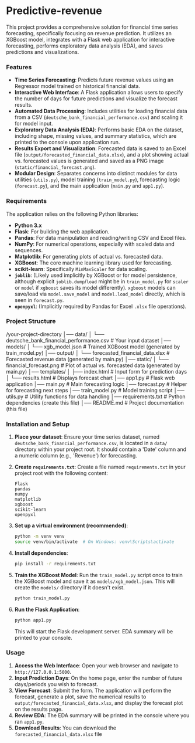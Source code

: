 # Predictive-revenue
This project provides a comprehensive solution for financial time series forecasting, specifically focusing on revenue prediction. It utilizes an XGBoost model, integrates with a Flask web application for interactive forecasting, performs exploratory data analysis (EDA), and saves predictions and visualizations.

### Features

* **Time Series Forecasting**: Predicts future revenue values using an Regressor model trained on historical financial data.
* **Interactive Web Interface**: A Flask application allows users to specify the number of days for future predictions and visualize the forecast results.
* **Automated Data Processing**: Includes utilities for loading financial data from a CSV (`deutsche_bank_financial_performance.csv`) and scaling it for model input.
* **Exploratory Data Analysis (EDA)**: Performs basic EDA on the dataset, including shape, missing values, and summary statistics, which are printed to the console upon application run.
* **Results Export and Visualization**: Forecasted data is saved to an Excel file (`output/forecasted_financial_data.xlsx`), and a plot showing actual vs. forecasted values is generated and saved as a PNG image (`static/financial_forecast.png`).
* **Modular Design**: Separates concerns into distinct modules for data utilities (`utils.py`), model training (`train_model.py`), forecasting logic (`forecast.py`), and the main application (`main.py` and `app1.py`).

### Requirements

The application relies on the following Python libraries:

* **Python 3.x**
* **Flask**: For building the web application.
* **Pandas**: For data manipulation and reading/writing CSV and Excel files.
* **NumPy**: For numerical operations, especially with scaled data and sequences.
* **Matplotlib**: For generating plots of actual vs. forecasted data.
* **XGBoost**: The core machine learning library used for forecasting.
* **scikit-learn**: Specifically `MinMaxScaler` for data scaling.
* **`joblib`**: (Likely used implicitly by XGBoost or for model persistence, although explicit `joblib.dump`/`load` might be in `train_model.py` for `scaler` or `model` if `xgboost` saves its model differently). `xgboost` models can save/load via `model.save_model` and `model.load_model` directly, which is seen in `forecast.py`.
* **`openpyxl`**: (Implicitly required by Pandas for Excel `.xlsx` file operations).

### Project Structure

/your-project-directory │── data/ │ └── deutsche_bank_financial_performance.csv # Your input dataset │── models/ │ └── xgb_model.json # Trained XGBoost model (generated by train_model.py) │── output/ │ └── forecasted_financial_data.xlsx # Forecasted revenue data (generated by main.py) │── static/ │ └── financial_forecast.png # Plot of actual vs. forecasted data (generated by main.py) │── templates/ │ ├── index.html # Input form for prediction days │ └── results.html # Displays forecast chart │── app1.py # Flask web application │── main.py # Main forecasting logic │── forecast.py # Helper for forecasting next steps │── train_model.py # Model training script │── utils.py # Utility functions for data handling │── requirements.txt # Python dependencies (create this file) │── README.md # Project documentation (this file)

### Installation and Setup

1.  **Place your dataset**: Ensure your time series dataset, named `deutsche_bank_financial_performance.csv`, is located in a `data/` directory within your project root. It should contain a 'Date' column and a numeric column (e.g., 'Revenue') for forecasting.

2.  **Create `requirements.txt`**: Create a file named `requirements.txt` in your project root with the following content:
    ```
    Flask
    pandas
    numpy
    matplotlib
    xgboost
    scikit-learn
    openpyxl
    ```

3.  **Set up a virtual environment (recommended)**:
    ```bash
    python -m venv venv
    source venv/bin/activate  # On Windows: venv\Scripts\activate
    ```

4.  **Install dependencies**:
    ```bash
    pip install -r requirements.txt
    ```

5.  **Train the XGBoost Model**: Run the `train_model.py` script once to train the XGBoost model and save it as `models/xgb_model.json`. This will create the `models/` directory if it doesn't exist.
    ```bash
    python train_model.py
    ```

6.  **Run the Flask Application**:
    ```bash
    python app1.py
    ```
    This will start the Flask development server. EDA summary will be printed to your console.

### Usage

1.  **Access the Web Interface**: Open your web browser and navigate to `http://127.0.0.1:5000`.
2.  **Input Prediction Days**: On the home page, enter the number of future days/periods you wish to forecast.
3.  **View Forecast**: Submit the form. The application will perform the forecast, generate a plot, save the numerical results to `output/forecasted_financial_data.xlsx`, and display the forecast plot on the results page.
4.  **Review EDA**: The EDA summary will be printed in the console where you ran `app1.py`.
5.  **Download Results**: You can download the `forecasted_financial_data.xlsx` file 


